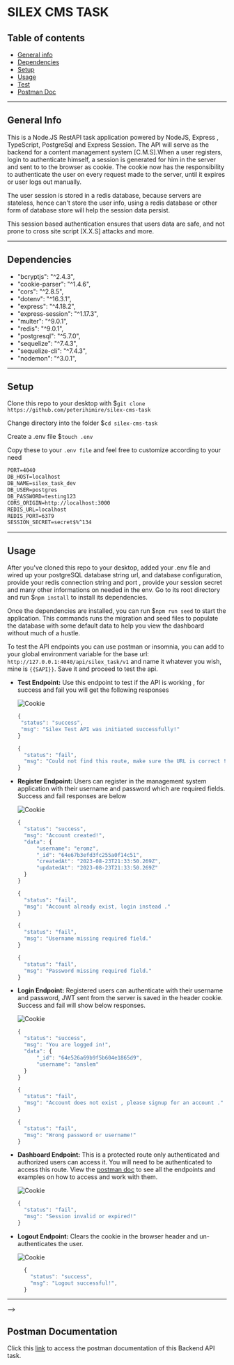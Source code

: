 # SILEX CMS TASK

## Table of contents

- [General info](#general-info)
- [Dependencies](#dependencies)
- [Setup](#setup)
- [Usage](#usage)
- [Test](#test)
- [Postman Doc](#postman-documentation)

---

## General Info

This is a Node.JS RestAPI task application powered by NodeJS, Express , TypeScript, PostgreSql and Express Session. The API will serve as the backend for a content management system [C.M.S].When a user registers, login to authenticate himself, a session is generated for him in the server and sent to to the browser as cookie. The cookie now has the responsibility to authenticate the user on every request made to the server, until it expires or user logs out manually.

The user session is stored in a redis database, because servers are stateless, hence can't store the user info, using a redis database or other form of database store will help the session data persist.

This session based authentication ensures that users data are safe, and not prone to cross site script [X.X.S] attacks and more.

<!-- ![Node API Preview](https://res.cloudinary.com/dymhdpka1/image/upload/v1692715763/Screenshot_2023-08-22_at_3.37.22_PM_stqqyc.png) -->

---

## Dependencies

- "bcryptjs": "^2.4.3",
- "cookie-parser": "^1.4.6",
- "cors": "^2.8.5",
- "dotenv": "^16.3.1",
- "express": "^4.18.2",
- "express-session": "^1.17.3",
- "multer": "^9.0.1",
- "redis": "^9.0.1",
- "postgresql": "^5.7.0",
- "sequelize": "^7.4.3",
- "sequelize-cli": "^7.4.3",
- "nodemon": "^3.0.1",

---

## Setup

Clone this repo to your desktop with $`git clone https://github.com/peterihimire/silex-cms-task`

Change directory into the folder $`cd silex-cms-task`

Create a .env file $`touch .env`

Copy these to your `.env file` and feel free to customize according to your need

```txt
PORT=4040
DB_HOST=localhost
DB_NAME=silex_task_dev
DB_USER=postgres
DB_PASSWORD=testing123
CORS_ORIGIN=http://localhost:3000
REDIS_URL=localhost
REDIS_PORT=6379
SESSION_SECRET=secret$%^134
```

---

## Usage

After you've cloned this repo to your desktop, added your .env file and wired up your postgreSQL database string url, and database configuration, provide your redis connection string and port , provide your session secret and many other informations on needed in the env. Go to its root directory and run $`npm install` to install its dependencies.

Once the dependencies are installed, you can run $`npm run seed` to start the application. This commands runs the migration and seed files to populate the database with some default data to help you view the dashboard without much of a hustle.

To test the API endpoints you can use postman or insomnia, you can add to your global environment variable for the base url: `http://127.0.0.1:4040/api/silex_task/v1` and name it whatever you wish, mine is `{{SAPI}}`. Save it and proceed to test the api.

- **Test Endpoint:** Use this endpoint to test if the API is working , for success and fail you will get the following responses

  ![Cookie](https://res.cloudinary.com/dymhdpka1/image/upload/v1694963431/Screenshot_2023-09-17_at_3.44.56_PM_sfqtao.png)

  ```js
  {
   "status": "success",
   "msg": "Silex Test API was initiated successfully!"
  }
  ```

  ```js
  {
    "status": "fail",
    "msg": "Could not find this route, make sure the URL is correct !"
  }
  ```

- **Register Endpoint:** Users can register in the management system application with their username and password which are required fields. Success and fail responses are below

  ![Cookie](https://res.cloudinary.com/dymhdpka1/image/upload/v1694963431/Screenshot_2023-09-17_at_3.43.51_PM_mmhfbn.png)

  ```js
  {
    "status": "success",
    "msg": "Account created!",
    "data": {
        "username": "eromz",
        "_id": "64e67b3efd3fc255a0f14c51",
        "createdAt": "2023-08-23T21:33:50.269Z",
        "updatedAt": "2023-08-23T21:33:50.269Z"
    }
  }
  ```

  ```js
  {
    "status": "fail",
    "msg": "Account already exist, login instead ."
  }
  ```

  ```js
  {
    "status": "fail",
    "msg": "Username missing required field."
  }
  ```

  ```js
  {
    "status": "fail",
    "msg": "Password missing required field."
  }
  ```

- **Login Endpoint:** Registered users can authenticate with their username and password, JWT sent from the server is saved in the header cookie. Success and fail will show below responses.

  ![Cookie](https://res.cloudinary.com/dymhdpka1/image/upload/v1694963431/Screenshot_2023-09-17_at_3.44.29_PM_cfclcx.png)

  ```js
  {
    "status": "success",
    "msg": "You are logged in!",
    "data": {
        "_id": "64e526a69b9f5b604e1865d9",
        "username": "anslem"
    }
  }
  ```

  ```js
  {
    "status": "fail",
    "msg": "Account does not exist , please signup for an account ."
  }
  ```

  ```js
  {
    "status": "fail",
    "msg": "Wrong password or username!"
  }
  ```

- **Dashboard Endpoint:** This is a protected route only authenticated and authorized users can access it. You will need to be authenticated to access this route. View the [postman doc](https://documenter.getpostman.com/view/12340633/2s9YC7SrQw) to see all the endpoints and examples on how to access and work with them.

  ![Cookie](https://res.cloudinary.com/dymhdpka1/image/upload/v1694963431/Screenshot_2023-09-17_at_3.47.48_PM_za9rd8.png)

  ```js
  {
    "status": "fail",
    "msg": "Session invalid or expired!"
  }
  ```

- **Logout Endpoint:** Clears the cookie in the browser header and un-authenticates the user.

  ![Cookie](https://res.cloudinary.com/dymhdpka1/image/upload/v1694963431/Screenshot_2023-09-17_at_3.45.15_PM_miztmo.png)

  ```js
    {
      "status": "success",
      "msg": "Logout successful!",
    }
  ```

---

<!-- ## Test

Unit test with `Jest` was integrated, to test the app, run $`npm run test`

![Unit test Preview](https://res.cloudinary.com/dymhdpka1/image/upload/v1692788229/Screenshot_2023-08-23_at_11.56.46_AM_hohpej.png)

<!-- ## License

> You can check out the full license [here](https://github.com/IgorAntun/node-chat/blob/master/LICENSE)

This project is licensed under the terms of the **MIT** license. -->

<!-- --- --> -->

## Postman Documentation

Click this [link](https://documenter.getpostman.com/view/12340633/2s9YC7SrQw) to access the postman documentation of this Backend API task.
